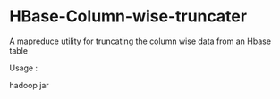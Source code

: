 # HBase-Column-wise-truncater
A mapreduce utility for truncating the column wise data from an Hbase table

Usage :

hadoop jar <jarName> <tableName> <columnFamily> <columnQualifier>
